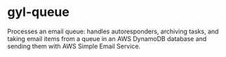 # gyl-queue
Processes an email queue: handles autoresponders, archiving tasks, and taking email items from a queue in an AWS DynamoDB database and sending them with AWS Simple Email Service.
